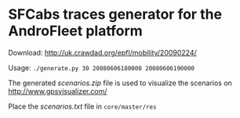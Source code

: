 # SFCabs traces generator for the AndroFleet platform

Download: http://uk.crawdad.org/epfl/mobility/20090224/

Usage: `./generate.py 30 20080606180000 20080606190000`

The generated *scenarios.zip* file is used to visualize the scenarios on http://www.gpsvisualizer.com/

Place the *scenarios.txt* file in `core/master/res`